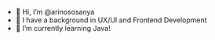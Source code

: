 - 👋 Hi, I’m @arinososanya
- 👀 I have a background in UX/UI and Frontend Development 
- 🌱 I’m currently learning Java!

<!---
arinososanya/arinososanya is a ✨ special ✨ repository because its `README.md` (this file) appears on your GitHub profile.
You can click the Preview link to take a look at your changes.
--->
